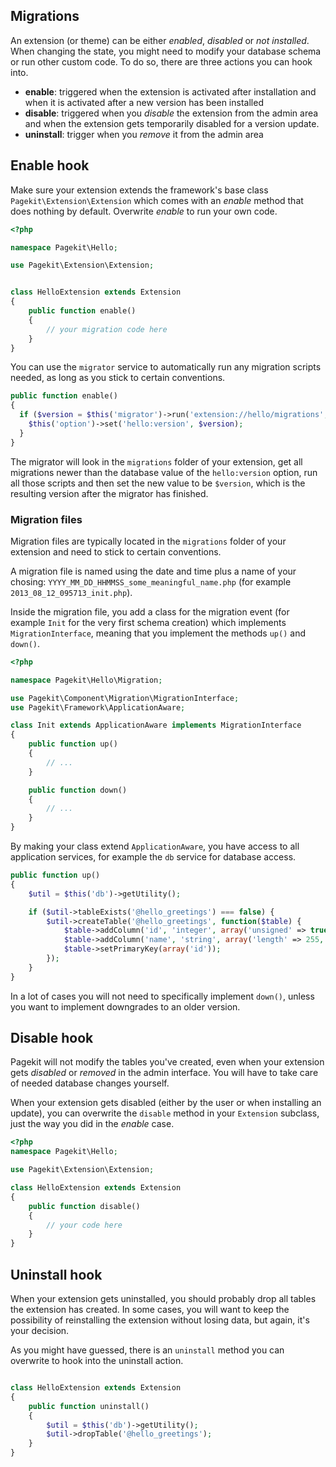 
## Migrations

An extension (or theme) can be either *enabled*, *disabled* or *not installed*.
When changing the state, you might need to modify your database schema or run
other custom code. To do so, there are three actions you can hook into.

- **enable**: triggered when the extension is activated after installation
  and when it is activated after a new version has been installed
- **disable**: triggered when you *disable* the extension from the admin area and when
  the extension gets temporarily disabled for a version update.
- **uninstall**: trigger when you *remove* it from the admin area


## Enable hook

Make sure your extension extends the framework's base class
`Pagekit\Extension\Extension` which comes with an *enable* method that does
nothing by default. Overwrite *enable* to run your own code.

```php
<?php

namespace Pagekit\Hello;

use Pagekit\Extension\Extension;


class HelloExtension extends Extension
{
    public function enable()
    {
        // your migration code here
    }
}
```

You can use the `migrator` service to
automatically run any migration scripts needed, as long as you stick to certain
conventions.

```PHP
public function enable()
{
  if ($version = $this('migrator')->run('extension://hello/migrations', $this('option')->get('hello:version'))) {
    $this('option')->set('hello:version', $version);
  }
}
```

The migrator will look in the `migrations` folder of your extension, get all
migrations newer than the database value of the `hello:version` option,
run all those scripts and then set the new value to be `$version`, which is the
resulting version after the migrator has finished.

### Migration files

Migration files are typically located in the `migrations` folder of your
extension and need to stick to certain conventions.

A migration file is named using the date and time plus a name of your chosing:
`YYYY_MM_DD_HHMMSS_some_meaningful_name.php` (for example `2013_08_12_095713_init.php`).

Inside the migration file, you add a class for the migration event (for example
`Init` for the very first schema creation) which implements `MigrationInterface`,
meaning that you implement the methods `up()` and `down()`.

```PHP
<?php

namespace Pagekit\Hello\Migration;

use Pagekit\Component\Migration\MigrationInterface;
use Pagekit\Framework\ApplicationAware;

class Init extends ApplicationAware implements MigrationInterface
{
    public function up()
    {
        // ...
    }

    public function down()
    {
        // ...
    }
}

```

By making your class extend `ApplicationAware`, you have access to all
application services, for example the `db` service for database access.

```PHP
public function up()
{
    $util = $this('db')->getUtility();

    if ($util->tableExists('@hello_greetings') === false) {
        $util->createTable('@hello_greetings', function($table) {
            $table->addColumn('id', 'integer', array('unsigned' => true, 'length' => 10, 'autoincrement' => true));
            $table->addColumn('name', 'string', array('length' => 255, 'default' => ''));
            $table->setPrimaryKey(array('id'));
        });
    }
}
```

In a lot of cases you will not need to specifically implement `down()`, unless
you want to implement downgrades to an older version.

## Disable hook

Pagekit will not modify the tables you've created, even when your extension
gets *disabled* or *removed* in the admin interface. You will have to take
care of needed database changes yourself.

When your extension gets disabled (either by the user or when installing an
update), you can overwrite the `disable` method in
your `Extension` subclass, just the way you did in the *enable* case.

```PHP
<?php
namespace Pagekit\Hello;

use Pagekit\Extension\Extension;

class HelloExtension extends Extension
{
    public function disable()
    {
        // your code here
    }
}
```

## Uninstall hook

When your extension gets uninstalled, you should probably drop all tables the
extension has created. In some cases, you will want to keep the possibility
of reinstalling the extension without losing data, but again, it's your
decision.

As you might have guessed, there is an `uninstall` method you can overwrite to
hook into the uninstall action.

```PHP

class HelloExtension extends Extension
{
    public function uninstall()
    {
        $util = $this('db')->getUtility();
        $util->dropTable('@hello_greetings');
    }
}
```
